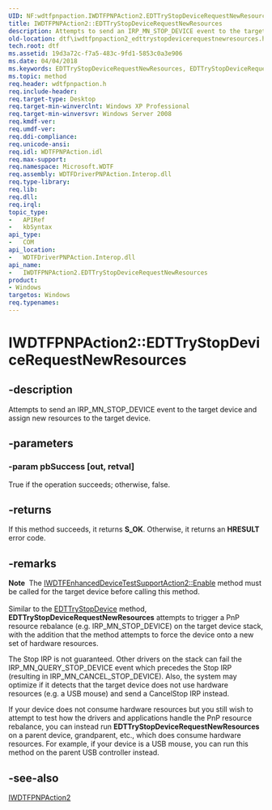 ```yaml
---
UID: NF:wdtfpnpaction.IWDTFPNPAction2.EDTTryStopDeviceRequestNewResources
title: IWDTFPNPAction2::EDTTryStopDeviceRequestNewResources
description: Attempts to send an IRP_MN_STOP_DEVICE event to the target device and assign new resources to the target device.
old-location: dtf\iwdtfpnpaction2_edttrystopdevicerequestnewresources.htm
tech.root: dtf
ms.assetid: 19d3a72c-f7a5-483c-9fd1-5853c0a3e906
ms.date: 04/04/2018
ms.keywords: EDTTryStopDeviceRequestNewResources, EDTTryStopDeviceRequestNewResources method [Windows Device Testing Framework], EDTTryStopDeviceRequestNewResources method [Windows Device Testing Framework],IWDTFPNPAction2 interface, IWDTFPNPAction2 interface [Windows Device Testing Framework],EDTTryStopDeviceRequestNewResources method, IWDTFPNPAction2.EDTTryStopDeviceRequestNewResources, IWDTFPNPAction2::EDTTryStopDeviceRequestNewResources, Microsoft.WDTF.IWDTFPNPAction2.EDTTryStopDeviceRequestNewResources, Microsoft::WDTF::IWDTFPNPAction2::EDTTryStopDeviceRequestNewResources, dtf.iwdtfpnpaction2_edttrystopdevicerequestnewresources, wdtfpnpaction/IWDTFPNPAction2::EDTTryStopDeviceRequestNewResources
ms.topic: method
req.header: wdtfpnpaction.h
req.include-header: 
req.target-type: Desktop
req.target-min-winverclnt: Windows XP Professional
req.target-min-winversvr: Windows Server 2008
req.kmdf-ver: 
req.umdf-ver: 
req.ddi-compliance: 
req.unicode-ansi: 
req.idl: WDTFPNPAction.idl
req.max-support: 
req.namespace: Microsoft.WDTF
req.assembly: WDTFDriverPNPAction.Interop.dll
req.type-library: 
req.lib: 
req.dll: 
req.irql: 
topic_type:
-	APIRef
-	kbSyntax
api_type:
-	COM
api_location:
-	WDTFDriverPNPAction.Interop.dll
api_name:
-	IWDTFPNPAction2.EDTTryStopDeviceRequestNewResources
product:
- Windows
targetos: Windows
req.typenames: 
---
```


# IWDTFPNPAction2::EDTTryStopDeviceRequestNewResources


## -description


Attempts to send an IRP_MN_STOP_DEVICE event to the target device and 
assign new resources to the target device.


## -parameters




### -param pbSuccess [out, retval]

True if the operation succeeds; otherwise, false.


## -returns



If this method succeeds, it returns <b xmlns:loc="http://microsoft.com/wdcml/l10n">S_OK</b>. Otherwise, it returns an <b xmlns:loc="http://microsoft.com/wdcml/l10n">HRESULT</b> error code.




## -remarks



<div class="alert"><b>Note</b>  The <a href="https://msdn.microsoft.com/8fc225af-09d4-42a0-a862-4af89addd5f8">IWDTFEnhancedDeviceTestSupportAction2::Enable</a>  
method must be called for the target device before calling this method.</div>
<div> </div>
Similar to the <a href="https://msdn.microsoft.com/library/windows/hardware/hh451077">EDTTryStopDevice</a> method, 
<b>EDTTryStopDeviceRequestNewResources</b> attempts to trigger a PnP resource 
rebalance (e.g. IRP_MN_STOP_DEVICE) on the target device stack, with the addition that the method 
attempts to force the device onto a new set of hardware resources.

The Stop IRP is not guaranteed. Other drivers on the stack can fail the IRP_MN_QUERY_STOP_DEVICE event
which precedes the Stop IRP (resulting in IRP_MN_CANCEL_STOP_DEVICE). Also, the system may 
optimize if it detects that the target device does not use hardware resources (e.g. a USB mouse) 
and send a CancelStop IRP instead.

If your device does not consume hardware resources but you still wish to attempt to test 
how the drivers and applications handle the PnP resource rebalance, you can instead run 
<b>EDTTryStopDeviceRequestNewResources</b> on a parent device, grandparent, 
etc., which does consume hardware resources. For example, if your device is a USB mouse, you can 
run this method on the parent USB controller instead.




## -see-also




<a href="https://msdn.microsoft.com/library/windows/hardware/hh451065">IWDTFPNPAction2</a>
 

 

